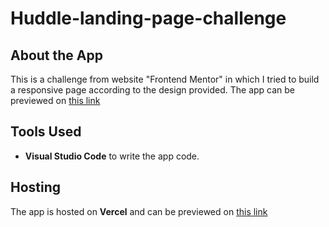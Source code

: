 # Huddle-landing-page-challenge

## About the App
This is a challenge from website "Frontend Mentor" in which I tried to build a responsive page according to the design provided.
The app can be previewed on [this link](https://huddle-landing-page-rohail.vercel.app/)

## Tools Used

- **Visual Studio Code** to write the app code. 

## Hosting
The app is hosted on **Vercel** and can be previewed on [this link](https://huddle-landing-page-rohail.vercel.app/)
